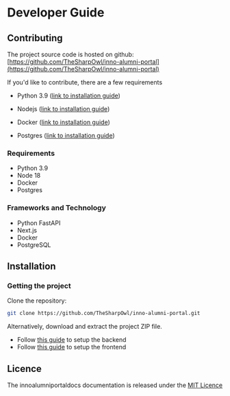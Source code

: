 # Developer Guide

## Contributing

The project source code is hosted on github: [https://github.com/TheSharpOwl/inno-alumni-portal](https://github.com/TheSharpOwl/inno-alumni-portal)

If you'd like to contribute, there are a few requirements

- Python 3.9 ([link to installation guide](https://www.python.org/downloads/))

- Nodejs ([link to installation guide](https://nodejs.org/en))

- Docker ([link to installation guide](https://docs.docker.com/get-docker/))

- Postgres ([link to installation guide](https://www.postgresql.org/download/))

### Requirements

- Python 3.9
- Node 18
- Docker
- Postgres

### Frameworks and Technology

- Python FastAPI
- Next.js
- Docker
- PostgreSQL

## Installation

### Getting the project

Clone the repository:

```sh
git clone https://github.com/TheSharpOwl/inno-alumni-portal.git
```

Alternatively, download and extract the project ZIP file.

- Follow [this guide](backend_setup.md) to setup the backend
- Follow [this guide](frontend_setup.md) to setup the frontend

## Licence

The innoalumniportaldocs documentation is released under the [MIT Licence](https://github.com/TheSharpOwl/inno-alumni-portal?tab=MIT-1-ov-file#readme)
